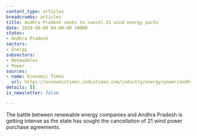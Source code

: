 ```yaml
---
content_type: articles
breadcrumbs: articles
title: Andhra Pradesh seeks to cancel 21 wind energy pacts
date: 2019-08-08 04:00:00 +0000
states:
- Andhra Pradesh
sectors:
- Energy
subsectors:
- Renewables
- Power
sources:
- name: Economic Times
  url: https://economictimes.indiatimes.com/industry/energy/power/andhra-pradesh-seeks-to-cancel-21-wind-energy-pacts/articleshow/70426039.cms
details: []
is_newsletter: false

---
```

The battle between renewable energy companies and Andhra Pradesh is getting intense as the state has sought the cancellation of 21 wind power purchase agreements.
